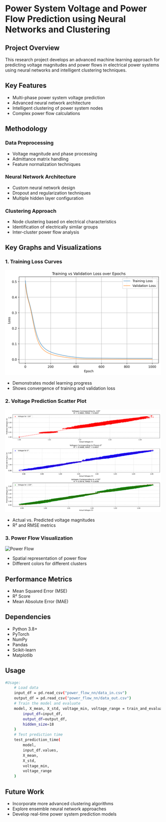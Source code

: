 # Power System Voltage and Power Flow Prediction using Neural Networks and Clustering

## Project Overview
This research project develops an advanced machine learning approach for predicting voltage magnitudes and power flows in electrical power systems using neural networks and intelligent clustering techniques.

## Key Features
- Multi-phase power system voltage prediction
- Advanced neural network architecture
- Intelligent clustering of power system nodes
- Complex power flow calculations

## Methodology

### Data Preprocessing
- Voltage magnitude and phase processing
- Admittance matrix handling
- Feature normalization techniques

### Neural Network Architecture
- Custom neural network design
- Dropout and regularization techniques
- Multiple hidden layer configuration

### Clustering Approach
- Node clustering based on electrical characteristics
- Identification of electrically similar groups
- Inter-cluster power flow analysis

## Key Graphs and Visualizations

### 1. Training Loss Curves
![Training Loss](training_validation_loss.png)
- Demonstrates model learning progress
- Shows convergence of training and validation loss

### 2. Voltage Prediction Scatter Plot
![Voltage Prediction](voltages.png)
- Actual vs. Predicted voltage magnitudes
- R² and RMSE metrics

### 3. Power Flow Visualization
![Power Flow](path/to/power_flow_visualization.png)
- Spatial representation of power flow
- Different colors for different clusters



## Performance Metrics
- Mean Squared Error (MSE)
- R² Score
- Mean Absolute Error (MAE)

## Dependencies
- Python 3.8+
- PyTorch
- NumPy
- Pandas
- Scikit-learn
- Matplotlib

## Usage
```bash
#Usage:
    # Load data
    input_df = pd.read_csv("power_flow_nn/data_in.csv")
    output_df = pd.read_csv("power_flow_nn/data_out.csv")
    # Train the model and evaluate
    model, X_mean, X_std, voltage_min, voltage_range = train_and_evaluate_nn(
        input_df=input_df, 
        output_df=output_df,
        hidden_size=18
    )
    # Test prediction time
    test_prediction_time(
        model, 
        input_df.values, 
        X_mean, 
        X_std, 
        voltage_min, 
        voltage_range
    )


```


## Future Work

- Incorporate more advanced clustering algorithms
- Explore ensemble neural network approaches
- Develop real-time power system prediction models
